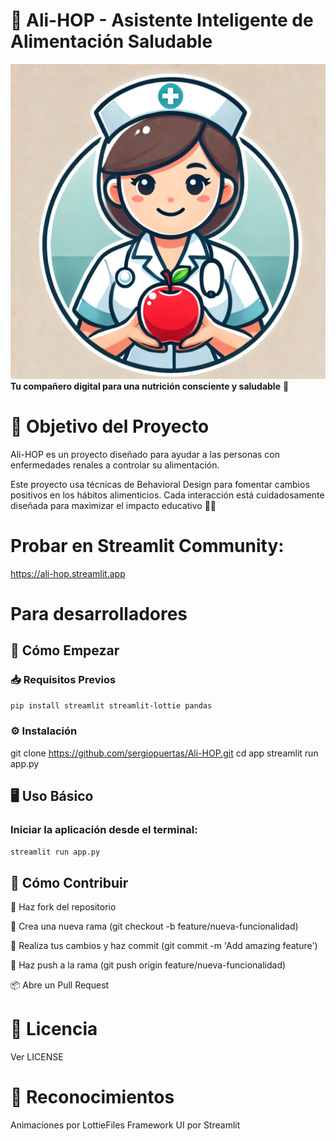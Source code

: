 # 🥗 Ali-HOP - Asistente Inteligente de Alimentación Saludable

![Logo del Proyecto](assets/logo.jpg)
**Tu compañero digital para una nutrición consciente y saludable** 🌱

# 🎯 Objetivo del Proyecto
Ali-HOP es un proyecto diseñado para ayudar a las personas con enfermedades renales a controlar su alimentación.

Este proyecto usa técnicas de Behavioral Design para fomentar cambios positivos en los hábitos alimenticios. Cada interacción está cuidadosamente diseñada para maximizar el impacto educativo 🧠🍎


# Probar en Streamlit Community:
https://ali-hop.streamlit.app
# Para desarrolladores
## 🚀 Cómo Empezar

### 📥 Requisitos Previos
```bash
pip install streamlit streamlit-lottie pandas
```
### ⚙️ Instalación
git clone https://github.com/sergiopuertas/Ali-HOP.git
cd app
streamlit run app.py

## 🖥️ Uso Básico
### Iniciar la aplicación desde el terminal:
```bash
streamlit run app.py
```
## 🤝 Cómo Contribuir

🍴 Haz fork del repositorio

🌿 Crea una nueva rama (git checkout -b feature/nueva-funcionalidad)

💾 Realiza tus cambios y haz commit (git commit -m 'Add amazing feature')

🚀 Haz push a la rama (git push origin feature/nueva-funcionalidad)

📦 Abre un Pull Request

# 📄 Licencia

Ver LICENSE

# 🙌 Reconocimientos

Animaciones por LottieFiles
Framework UI por Streamlit

